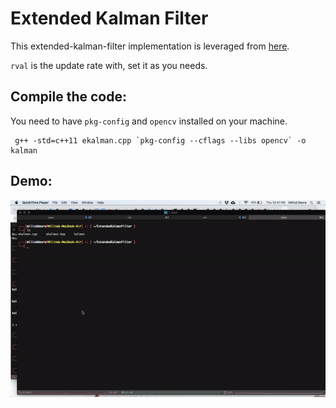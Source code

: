 # Extended Kalman Filter
This extended-kalman-filter implementation is leveraged from [here](http://www.morethantechnical.com/2011/06/17/simple-kalman-filter-for-tracking-using-opencv-2-2-w-code/).

`rval` is the update rate with, set it as you needs. 

## Compile the code: 
You need to have `pkg-config` and `opencv` installed on your machine. 

<pre><code> g++ -std=c++11 ekalman.cpp `pkg-config --cflags --libs opencv` -o kalman
</code></pre>

## Demo:

![](Demo/eKalmanDemo.gif)

